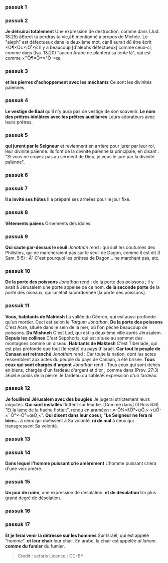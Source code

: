 
### passuk 1

### passuk 2
<b>Je détruirai totalement</b> Une expression de destruction, comme dans (Jud. 18:25) â€œet tu perdras ta vie,â€ mentionné à propos de Michée. Le "aleph" est défectueux dans le deuxième mot, car il aurait dû être écrit ×Ö¶×Ö±×¡Ö¹×£ Il y a beaucoup [d'alephs défectueux] comme ceux-ci, comme dans (Isa. 13:20) "aucun Arabe ne plantera sa tente là", qui est comme ×™Ö¶×Ö±×"Ö-×œ.

### passuk 3
<b>et les pierres d'achoppement avec les méchants</b> Ce sont les divinités païennes.

### passuk 4
<b>Le vestige de Baal</b> qu'il n'y aura pas de vestige de son souvenir.
<b>Le nom des prêtres idolâtres avec les prêtres auxiliaires</b> Leurs adorateurs avec leurs prêtres.

### passuk 5
<b>qui jurent par le Seigneur</b> et reviennent en arrière pour jurer par leur roi, leur divinité païenne. Ils font de la divinité païenne la principale, en disant : "Si vous ne croyez pas au serment de Dieu, je vous le jure par la divinité païenne".

### passuk 6

### passuk 7
<b>Il a invité ses hôtes</b> Il a préparé ses armées pour le jour fixé.

### passuk 8
<b>Vêtements païens</b> Ornements des idoles.

### passuk 9
<b>Qui saute par-dessus le seuil</b> <i>Jonathan</i> rend : qui suit les coutumes des Philistins, qui ne marcheraient pas sur le seuil de Dagon, comme il est dit (I Sam. 5:5) : Â" C'est pourquoi les prêtres de Dagon... ne marchent pas, etc.

### passuk 10
<b>De la porte des poissons</b> <i>Jonathan</i> rend : de la porte des poissons ; il y avait à Jérusalem une porte appelée de ce nom.
<b>de la seconde porte</b> de la porte des oiseaux, qui lui était subordonnée [la porte des poissons].

### passuk 11
<b>Vous, habitants de Maktesh</b> La vallée du Cédron, qui est aussi profonde qu'un mortier. Ceci est selon le <i>Targum Jonathan</i>. <b>De la porte des poissons</b> C'est Acre, située dans le sein de la mer, où l'on pêche beaucoup de poissons.
<b>Du Mishneh</b> C'est Lod, qui est la deuxième ville après Jérusalem.
<b>Depuis les collines</b> C'est Sepphoris, qui est située au sommet des montagnes comme un oiseau.
<b>Habitants de Maktesh</b> C'est Tibériade, qui est plus profonde que tout [le reste] du pays d'Israël.
<b>Car tout le peuple de Canaan est retranché</b> <i>Jonathan</i> rend : Car toute la nation, dont les actes ressemblent aux actes du peuple du pays de Canaan, a été brisée.
<b>Tous ceux qui sont chargés d'argent</b> <i>Jonathan</i> rend : Tous ceux qui sont riches en biens, chargés d'un fardeau d'argent et d'or ; comme dans (Prov. 27:3) â€œLe poids de la pierre, le fardeau du sableâ€ expression d'un fardeau.

### passuk 12
<b>Je fouillerai Jérusalem avec des bougies</b> Je jugerai strictement leurs iniquités.
<b>Qui sont installés</b> flottent sur leur lie. [Comme dans] (II Rois 6:6) "Et la lame de la hache flottait", rendu en araméen : ×-Ö¼×§Ö°×¤Ö¸× ×¤Ö-×¨Ö°×-Ö°×œÖ¸×".
<b>Qui disent dans leur coeur, "Le Seigneur ne fera ni bien...</b> à ceux qui obéissent à Sa volonté.
<b>ni de mal</b> à ceux qui transgressent Sa volonté.

### passuk 13

### passuk 14
<b>Dans lequel l'homme puissant crie amèrement</b> L'homme puissant criera d'une voix amère.

### passuk 15
<b>Un jour de ruine</b>, une expression de désolation.
<b>et de désolation</b> Un plus grand degré de désolation.

### passuk 16

### passuk 17
<b>Et je ferai venir la détresse sur les hommes</b> Sur Israël, qui est appelé "homme".
<b>et leur chair</b> leur chair. En arabe, la chair est appelée <i>al laham</i>.
<b>comme du fumier</b> du fumier.

>Crédit : sefaris
>Licence : CC-BY